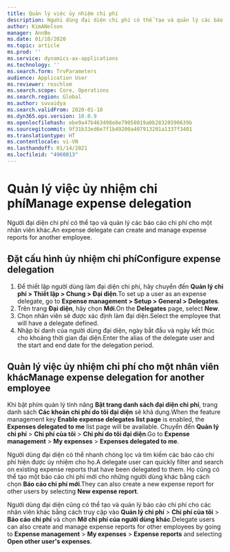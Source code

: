 ```yaml
---
title: Quản lý việc ủy nhiệm chi phí
description: Người dùng đại diện chi phí có thể tạo và quản lý các báo cáo chi phí cho một nhân viên khác trong tổ chức.
author: KimANelson
manager: AnnBe
ms.date: 01/10/2020
ms.topic: article
ms.prod: ''
ms.service: dynamics-ax-applications
ms.technology: ''
ms.search.form: TrvParameters
audience: Application User
ms.reviewer: roschlom
ms.search.scope: Core, Operations
ms.search.region: Global
ms.author: suvaidya
ms.search.validFrom: 2020-01-10
ms.dyn365.ops.version: 10.0.9
ms.openlocfilehash: ebe9a47b463498e8e79058019a0b28320590639b
ms.sourcegitcommit: 9f31b33ed6e7f1b49200a407913201a1337f3401
ms.translationtype: HT
ms.contentlocale: vi-VN
ms.lasthandoff: 01/14/2021
ms.locfileid: "4960813"
---
```

# <a name="manage-expense-delegation"></a><span data-ttu-id="fcf8f-103">Quản lý việc ủy nhiệm chi phí</span><span class="sxs-lookup"><span data-stu-id="fcf8f-103">Manage expense delegation</span></span>

<span data-ttu-id="fcf8f-104">Người đại diện chi phí có thể tạo và quản lý các báo cáo chi phí cho một nhân viên khác.</span><span class="sxs-lookup"><span data-stu-id="fcf8f-104">An expense delegate can create and manage expense reports for another employee.</span></span>

## <a name="configure-expense-delegation"></a><span data-ttu-id="fcf8f-105">Đặt cấu hình ủy nhiệm chi phí</span><span class="sxs-lookup"><span data-stu-id="fcf8f-105">Configure expense delegation</span></span>

1. <span data-ttu-id="fcf8f-106">Để thiết lập người dùng làm đại diện chi phí, hãy chuyển đến **Quản lý chi phí > Thiết lập > Chung > Đại diện**.</span><span class="sxs-lookup"><span data-stu-id="fcf8f-106">To set up a user as an expense delegate, go to **Expense management > Setup > General > Delegates**.</span></span>
2. <span data-ttu-id="fcf8f-107">Trên trang **Đại diện**, hãy chọn **Mới**.</span><span class="sxs-lookup"><span data-stu-id="fcf8f-107">On the **Delegates** page, select **New**.</span></span>
3. <span data-ttu-id="fcf8f-108">Chọn nhân viên sẽ được xác định làm đại diện.</span><span class="sxs-lookup"><span data-stu-id="fcf8f-108">Select the employee that will have a delegate defined.</span></span> 
4. <span data-ttu-id="fcf8f-109">Nhập bí danh của người dùng đại diện, ngày bắt đầu và ngày kết thúc cho khoảng thời gian đại diện.</span><span class="sxs-lookup"><span data-stu-id="fcf8f-109">Enter the alias of the delegate user and the start and end date for the delegation period.</span></span>

## <a name="manage-expense-delegation-for-another-employee"></a><span data-ttu-id="fcf8f-110">Quản lý việc ủy nhiệm chi phí cho một nhân viên khác</span><span class="sxs-lookup"><span data-stu-id="fcf8f-110">Manage expense delegation for another employee</span></span>

<span data-ttu-id="fcf8f-111">Khi bật phím quản lý tính năng **Bật trang danh sách đại diện chi phí**, trang danh sách **Các khoản chi phí do tôi đại diện** sẽ khả dụng.</span><span class="sxs-lookup"><span data-stu-id="fcf8f-111">When the feature management key **Enable expense delegates list page** is enabled, the **Expenses delegated to me** list page will be available.</span></span> <span data-ttu-id="fcf8f-112">Chuyển đến **Quản lý chi phí** > **Chi phí của tôi** > **Chi phí do tôi đại diện**.</span><span class="sxs-lookup"><span data-stu-id="fcf8f-112">Go to **Expense management** > **My expenses** > **Expenses delegated to me**.</span></span>

<span data-ttu-id="fcf8f-113">Người dùng đại diện có thể nhanh chóng lọc và tìm kiếm các báo cáo chi phí hiện được ủy nhiệm cho họ.</span><span class="sxs-lookup"><span data-stu-id="fcf8f-113">A delegate user can quickly filter and search on existing expense reports that have been delegated to them.</span></span> <span data-ttu-id="fcf8f-114">Họ cũng có thể tạo một báo cáo chi phí mới cho những người dùng khác bằng cách chọn **Báo cáo chi phí mới**.</span><span class="sxs-lookup"><span data-stu-id="fcf8f-114">They can also create a new expense report for other users by selecting **New expense report**.</span></span>

<span data-ttu-id="fcf8f-115">Người dùng đại diện cũng có thể tạo và quản lý báo cáo chi phí cho các nhân viên khác bằng cách truy cập vào **Quản lý chi phí** > **Chi phí của tôi** > **Báo cáo chi phí** và chọn **Mở chi phí của người dùng khác**.</span><span class="sxs-lookup"><span data-stu-id="fcf8f-115">Delegate users can also create and manage expense reports for other employees by going to **Expense management** > **My expenses** > **Expense reports** and selecting **Open other user's expenses**.</span></span>
